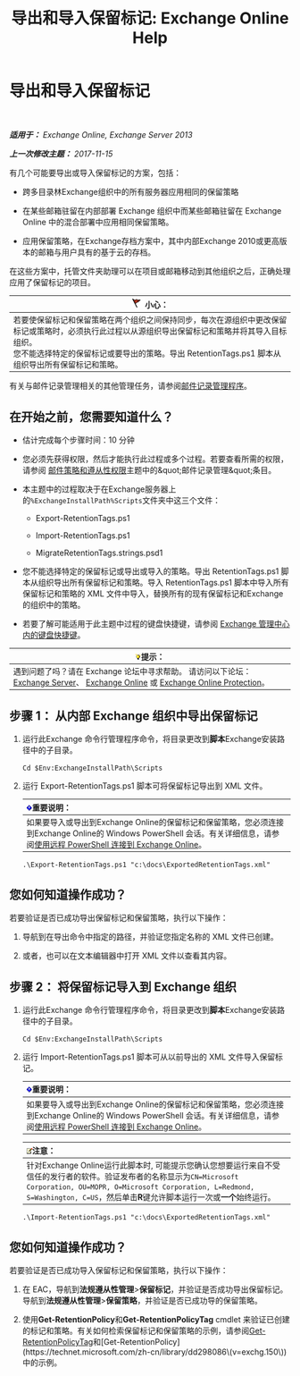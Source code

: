 ﻿---
title: '导出和导入保留标记: Exchange Online Help'
TOCTitle: 导出和导入保留标记
ms:assetid: 18405ea2-7ccc-475e-bd84-8b040e17bf44
ms:mtpsurl: https://technet.microsoft.com/zh-cn/library/JJ907307(v=EXCHG.150)
ms:contentKeyID: 51408199
ms.date: 05/23/2018
mtps_version: v=EXCHG.150
ms.translationtype: MT
---

# 导出和导入保留标记

 

_**适用于：** Exchange Online, Exchange Server 2013_

_**上一次修改主题：** 2017-11-15_

有几个可能要导出或导入保留标记的方案，包括：

  - 跨多目录林Exchange组织中的所有服务器应用相同的保留策略

  - 在某些邮箱驻留在内部部署 Exchange 组织中而某些邮箱驻留在 Exchange Online 中的混合部署中应用相同保留策略。

  - 应用保留策略，在Exchange存档方案中，其中内部Exchange 2010或更高版本的邮箱与用户具有的基于云的存档。

在这些方案中，托管文件夹助理可以在项目或邮箱移动到其他组织之后，正确处理应用了保留标记的项目。

<table>
<thead>
<tr class="header">
<th><img src="images/Dd876845.Caution(EXCHG.150).gif" title="小心" alt="小心" />小心：</th>
</tr>
</thead>
<tbody>
<tr class="odd">
<td>若要使保留标记和保留策略在两个组织之间保持同步，每次在源组织中更改保留标记或策略时，必须执行此过程以从源组织导出保留标记和策略并将其导入目标组织。<br />
您不能选择特定的保留标记或要导出的策略。导出 RetentionTags.ps1 脚本从组织导出所有保留标记和策略。</td>
</tr>
</tbody>
</table>


有关与邮件记录管理相关的其他管理任务，请参阅[邮件记录管理程序](messaging-records-management-procedures-exchange-2013-help.md)。

## 在开始之前，您需要知道什么？

  - 估计完成每个步骤时间：10 分钟

  - 您必须先获得权限，然后才能执行此过程或多个过程。若要查看所需的权限，请参阅 [邮件策略和遵从性权限](messaging-policy-and-compliance-permissions-exchange-2013-help.md)主题中的\&quot;邮件记录管理\&quot;条目。

  - 本主题中的过程取决于在Exchange服务器上的`%ExchangeInstallPath%Scripts`文件夹中这三个文件：
    
      - Export-RetentionTags.ps1
    
      - Import-RetentionTags.ps1
    
      - MigrateRetentionTags.strings.psd1

  - 您不能选择特定的保留标记或导出或导入的策略。导出 RetentionTags.ps1 脚本从组织导出所有保留标记和策略。导入 RetentionTags.ps1 脚本中导入所有保留标记和策略的 XML 文件中导入，替换所有的现有保留标记和Exchange的组织中的策略。

  - 若要了解可能适用于此主题中过程的键盘快捷键，请参阅 [Exchange 管理中心内的键盘快捷键](keyboard-shortcuts-in-the-exchange-admin-center-exchange-online-protection-help.md)。

<table>
<thead>
<tr class="header">
<th><img src="images/Bb124558.tip(EXCHG.150).gif" title="提示" alt="提示" />提示：</th>
</tr>
</thead>
<tbody>
<tr class="odd">
<td>遇到问题了吗？请在 Exchange 论坛中寻求帮助。 请访问以下论坛：<a href="https://go.microsoft.com/fwlink/p/?linkid=60612">Exchange Server</a>、 <a href="https://go.microsoft.com/fwlink/p/?linkid=267542">Exchange Online</a> 或 <a href="https://go.microsoft.com/fwlink/p/?linkid=285351">Exchange Online Protection</a>。</td>
</tr>
</tbody>
</table>


## 步骤 1： 从内部 Exchange 组织中导出保留标记

1.  运行此Exchange 命令行管理程序命令，将目录更改到**脚本**Exchange安装路径中的子目录。
    
        Cd $Env:ExchangeInstallPath\Scripts

2.  运行 Export-RetentionTags.ps1 脚本可将保留标记导出到 XML 文件。
    
    <table>
    <thead>
    <tr class="header">
    <th><img src="images/Bb124558.important(EXCHG.150).gif" title="重要说明" alt="重要说明" />重要说明：</th>
    </tr>
    </thead>
    <tbody>
    <tr class="odd">
    <td>如果要导入或导出到Exchange Online的保留标记和保留策略，您必须连接到Exchange Online的 Windows PowerShell 会话。有关详细信息，请参阅<a href="https://technet.microsoft.com/zh-cn/library/jj984289(v=exchg.150)">使用远程 PowerShell 连接到 Exchange Online</a>。</td>
    </tr>
    </tbody>
    </table>
    
        .\Export-RetentionTags.ps1 "c:\docs\ExportedRetentionTags.xml"

## 您如何知道操作成功？

若要验证是否已成功导出保留标记和保留策略，执行以下操作：

1.  导航到在导出命令中指定的路径，并验证您指定名称的 XML 文件已创建。

2.  或者，也可以在文本编辑器中打开 XML 文件以查看其内容。

## 步骤 2： 将保留标记导入到 Exchange 组织

1.  运行此Exchange 命令行管理程序命令，将目录更改到**脚本**Exchange安装路径中的子目录。
    
        Cd $Env:ExchangeInstallPath\Scripts

2.  运行 Import-RetentionTags.ps1 脚本可从以前导出的 XML 文件导入保留标记。
    
    <table>
    <thead>
    <tr class="header">
    <th><img src="images/Bb124558.important(EXCHG.150).gif" title="重要说明" alt="重要说明" />重要说明：</th>
    </tr>
    </thead>
    <tbody>
    <tr class="odd">
    <td>如果要导入或导出到Exchange Online的保留标记和保留策略，您必须连接到Exchange Online的 Windows PowerShell 会话。有关详细信息，请参阅<a href="https://technet.microsoft.com/zh-cn/library/jj984289(v=exchg.150)">使用远程 PowerShell 连接到 Exchange Online</a>。</td>
    </tr>
    </tbody>
    </table>
    
    <table>
    <thead>
    <tr class="header">
    <th><img src="images/Bb124558.note(EXCHG.150).gif" title="注意" alt="注意" />注意：</th>
    </tr>
    </thead>
    <tbody>
    <tr class="odd">
    <td>针对Exchange Online运行此脚本时, 可能提示您确认您想要运行来自不受信任的发行者的软件。验证发布者的名称显示为<code>CN=Microsoft Corporation, OU=MOPR, O=Microsoft Corporation, L=Redmond, S=Washington, C=US</code>，然后单击<strong>R</strong>键允许脚本运行一次或<strong>一个</strong>始终运行。</td>
    </tr>
    </tbody>
    </table>
    
        .\Import-RetentionTags.ps1 "c:\docs\ExportedRetentionTags.xml"

## 您如何知道操作成功？

若要验证是否已成功导入保留标记和保留策略，执行以下操作：

1.  在 EAC，导航到**法规遵从性管理**\>**保留标记**，并验证是否成功导出保留标记。导航到**法规遵从性管理**\>**保留策略**，并验证是否已成功导的保留策略。

2.  使用**Get-RetentionPolicy**和**Get-RetentionPolicyTag** cmdlet 来验证已创建的标记和策略。有关如何检索保留标记和保留策略的示例，请参阅[Get-RetentionPolicyTag](https://technet.microsoft.com/zh-cn/library/dd298009\(v=exchg.150\))和[Get-RetentionPolicy](https://technet.microsoft.com/zh-cn/library/dd298086\(v=exchg.150\))中的示例。

